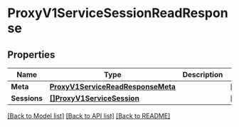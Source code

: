 # ProxyV1ServiceSessionReadResponse

## Properties

Name | Type | Description | Notes
------------ | ------------- | ------------- | -------------
**Meta** | [**ProxyV1ServiceReadResponseMeta**](proxy_v1_serviceReadResponse_meta.md) |  | [optional] 
**Sessions** | [**[]ProxyV1ServiceSession**](proxy.v1.service.session.md) |  | [optional] 

[[Back to Model list]](../README.md#documentation-for-models) [[Back to API list]](../README.md#documentation-for-api-endpoints) [[Back to README]](../README.md)


